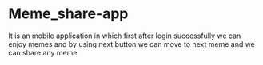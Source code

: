# Meme_share-app
It is an mobile application in which first after login successfully we can enjoy memes and by using next button we can move to next meme and we can share any meme 
